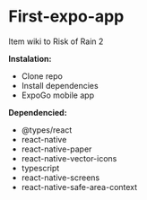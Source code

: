 # First-expo-app
Item wiki to Risk of Rain 2

**Instalation:**
- Clone repo
- Install dependencies
- ExpoGo mobile app

**Dependencied:**
- @types/react
- react-native
- react-native-paper
- react-native-vector-icons
- typescript
- react-native-screens
- react-native-safe-area-context

